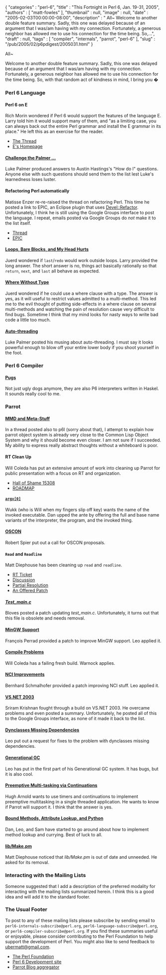 {
   "categories" : "perl-6",
   "title" : "This Fortnight in Perl 6, Jan. 19-31, 2005",
   "authors" : [
      "matt-fowles"
   ],
   "thumbnail" : null,
   "image" : null,
   "date" : "2005-02-03T00:00:00-08:00",
   "description" : " All~ Welcome to another double feature summary. Sadly, this one was delayed because of an argument that I was/am having with my connection. Fortunately, a generous neighbor has allowed me to use his connection for the time being. So,...",
   "draft" : null,
   "tags" : [
      "compiler",
      "internals",
      "parrot",
      "perl-6"
   ],
   "slug" : "/pub/2005/02/p6pdigest/2005031.html"
}



All~

Welcome to another double feature summary. Sadly, this one was delayed because of an argument that I was/am having with my connection. Fortunately, a generous neighbor has allowed me to use his connection for the time being. So, with that random act of kindness in mind, I bring you �

### Perl 6 Language

#### Perl 6 on E

Rich Morin wondered if Perl 6 would support the features of the language E. Larry told him it would support many of them, and "as a limiting case, you can always back out the entire Perl grammar and install the E grammar in its place." He left this as an exercise for the reader.

-   [The Thread](http://groups-beta.google.com/group/perl.perl6.language/browse_frm/thread/d7b5679b0c32a7c7/f1f8012e39225a1e?_done=%2Fgroup%2Fperl.perl6.language%3F&_doneTitle=Back+to+topics&_doneTitle=Back&&d#f1f8012e39225a1e)
-   [E's Homepage](http://www.erights.org/)

#### [Challenge the Palmer ...](http://groups-beta.google.com/group/perl.perl6.language/browse_frm/thread/60003777d2b8df79/db70f9b005934bf8?_done=%2Fgroup%2Fperl.perl6.language%3F&_doneTitle=Back+to+topics&_doneTitle=Back&&d#db70f9b005934bf8)

Luke Palmer produced answers to Austin Hastings's "How do I" questions. Anyone else with such questions should send them to the list lest Luke's learnedness loses luster.

#### Refactoring Perl automatically

Matisse Enzer re-re-raised the thread on refactoring Perl. This time he posted a link to EPIC, an Eclipse plugin that uses [Devel::Refactor](http://search.cpan.org/perldoc/Devel::Refactor). Unfortunately, I think he is still using the Google Groups interface to post the language. I repeat, emails posted via Google Groups do *not* make it to the list itself.

-   [Thread](http://groups-beta.google.com/group/perl.perl6.language/browse_frm/thread/d31481c114e88a11/8fde39f7f7418669?_done=%2Fgroup%2Fperl.perl6.language%3F&_doneTitle=Bac+to+topics&_doneTitle=Back&&d#8fde39f7f7418669%22)
-   [EPIC](http://e-p-i-c.sourceforge.net/)

#### [Loops, Bare Blocks, and My Head Hurts](http://groups-beta.google.com/group/perl.perl6.language/browse_frm/thread/c9f1db8d113c08d7/ae57551677fee394?_done=%2Fgroup%2Fperl.perl6.language%3F&_doneTitle=Bac+to+topics&_doneTitle=Back&&d#ae57551677fee394%22)

Juerd wondered if `last`/`redo` would work outside loops. Larry provided the long answer. The short answer is no, things act basically rationally so that `return`, `next`, and `last` all behave as expected.

#### [Where Without Type](http://groups-beta.google.com/group/perl.perl6.language/browse_frm/thread/4bcd12915cf71913/932c5f432a874044?_done=%2Fgroup%2Fperl.perl6.language%3F&_doneTitle=Back+to+topics&_doneTitle=Back&&d#932c5f432a874044)

Juerd wondered if he could use a where clause with a type. The answer is yes, as it will useful to restrict values admitted to a multi-method. This led me to the evil thought of putting side-effects in a where clause on several multi-methods and watching the pain of resolution cause very difficult to find bugs. Sometime I think that my mind looks for nasty ways to write bad code a little too much.

#### [Auto-threading](http://groups-beta.google.com/group/perl.perl6.language/browse_frm/thread/f64bc3b208a5cd06/a3d89cf334c4bc3d?_done=%2Fgroup%2Fperl.perl6.language%3F&_doneTitle=Back+to+topics&_doneTitle=Back&&d#a3d89cf334c4bc3d)

Luke Palmer posted his musing about auto-threading. I must say it looks powerful enough to blow off your entire lower body if you shoot yourself in the foot.

### Perl 6 Compiler

#### [Pugs](http://groups-beta.google.com/group/perl.perl6.compiler/browse_frm/thread/73a788c2ec58460a/5affb9601639f1dc?_done=%2Fgroup%2Fperl.perl6.compiler%3F&_doneTitle=Back+to+topics&_doneTitle=Back&&d#5affb9601639f1dc)

Not just ugly dogs anymore, they are also P6 interpreters written in Haskel. It sounds really cool to me.

### Parrot

#### [MMD and Meta-Stuff](http://groups-beta.google.com/group/perl.perl6.internals/browse_frm/thread/2a32fa21e2795b7f/fd10f5769fb8ed39?_done=%2Fgroup%2Fperl.perl6.internals%2Fthreads%3Fstart%3D30%26order%3Drecent%26&_doneTitle=Back&&d#fd10f5769fb8ed39)

In a thread posted also to p6l (sorry about that), I attempt to explain how parrot object system is already very close to the Common Lisp Object System and why it should become even closer. I am not sure if I succeeded. My ability to express really abstract thoughts without a whiteboard is poor.

#### RT Clean Up

Will Coleda has put an extensive amount of work into cleaning up Parrot for public presentation with a focus on RT and organization.

-   [Hall of Shame 15308](http://groups-beta.google.com/group/perl.perl6.internals/browse_frm/thread/4c44bbf90d80f5be/d330d20d7fbb4f98?_done=%2Fgroup%2Fperl.perl6.internals%2Fthreads%3Fstart%3D30%26order%3Drecent%26&_doneTitle=Back&&d#d330d20d7fbb4f98)
-   [ROADMAP](http://groups-beta.google.com/group/perl.perl6.internals/browse_frm/thread/d73ecb43144bf1c3/ef842bfe48337d56?_done=%2Fgroup%2Fperl.perl6.internals%2Fthreads%3Fstart%3D0%26order%3Drecent%26&_doneTitle=Back&&d#ef842bfe48337d56)

#### [`argv[0]`](http://groups-beta.google.com/group/perl.perl6.internals/browse_frm/thread/5ac3f1c5375d5da5/6f67663f2c6f1245?_done=%2Fgroup%2Fperl.perl6.internals%2Fthreads%3Fstart%3D0%26order%3Drecent%26&_doneTitle=Back&&d#6f67663f2c6f1245)

Wukk (who is Will when my fingers slip off key) wants the name of the invoked executable. Dan upped the ante by offering the full and base name variants of the interpreter, the program, and the invoked thing.

#### [OSCON](http://groups-beta.google.com/group/perl.perl6.internals/browse_frm/thread/f9ac71f8f3402597/46c18e5d2658e6cd?_done=%2Fgroup%2Fperl.perl6.internals%2Fthreads%3Fstart%3D0%26order%3Drecent%26&_doneTitle=Back&&d#46c18e5d2658e6cd)

Robert Spier put out a call for OSCON proposals.

#### `Read` and `Readline`

Matt Diephouse has been cleaning up `read` and `readline`.

-   [RT Ticket](http://groups-beta.google.com/group/perl.perl6.internals/browse_frm/thread/e458ecc388f0b0a7/534af68d76a393ff?_done=%2Fgroup%2Fperl.perl6.internals%2Fthreads%3Fstart%3D0%26order%3Drecent%26&_doneTitle=Back&&d#534af68d76a393ff)
-   [Discussion](http://groups-beta.google.com/group/perl.perl6.internals/browse_frm/thread/1725d504480fb0bf/ae8d0fcfbcef7b33?_done=%2Fgroup%2Fperl.perl6.internals%2Fthreads%3Fstart%3D0%26order%3Drecent%26&_doneTitle=Back&&d#ae8d0fcfbcef7b33)
-   [Partial Resolution](http://groups-beta.google.com/group/perl.perl6.internals/browse_frm/thread/14124ddc27011622/0bc232a97c300571?_done=%2Fgroup%2Fperl.perl6.internals%2Fthreads%3Fstart%3D0%26order%3Drecent%26&_doneTitle=Back&&d#0bc232a97c300571)
-   [An Offered Patch](http://groups-beta.google.com/group/perl.perl6.internals/browse_frm/thread/4c9d3f29c7ed75c8/ecd2934565627820?_done=%2Fgroup%2Fperl.perl6.internals%2Fthreads%3Fstart%3D0%26order%3Drecent%26&_doneTitle=Back&&d#ecd2934565627820)

#### [*Test\_main.c*](http://groups-beta.google.com/group/perl.perl6.internals/browse_frm/thread/358874c77dbe40f8/01806480a1ea7b6e?_done=%2Fgroup%2Fperl.perl6.internals%2Fthreads%3Fstart%3D0%26order%3Drecent%26&_doneTitle=Back&&d#01806480a1ea7b6e)

Bloves posted a patch updating *test\_main.c*. Unfortunately, it turns out that this file is obsolete and needs removal.

#### [MinGW Support](http://groups-beta.google.com/group/perl.perl6.internals/browse_frm/thread/172d1adda7469e0d/95945ab76a0f38bf?_done=%2Fgroup%2Fperl.perl6.internals%2Fthreads%3Fstart%3D0%26order%3Drecent%26&_doneTitle=Back&&d#95945ab76a0f38bf)

François Perrad provided a patch to improve MinGW support. Leo applied it.

#### [Compile Problems](http://groups-beta.google.com/group/perl.perl6.internals/browse_frm/thread/7684b8c1d7e68372/ae4a0d585dd4dc48?_done=%2Fgroup%2Fperl.perl6.internals%2Fthreads%3Fstart%3D0%26order%3Drecent%26&_doneTitle=Back&&d#ae4a0d585dd4dc48)

Will Coleda has a failing fresh build. Warnock applies.

#### [NCI Improvements](http://groups-beta.google.com/group/perl.perl6.internals/browse_frm/thread/ab24fcf236379e61/438778ca1f18c3df?_done=%2Fgroup%2Fperl.perl6.internals%2Fthreads%3Fstart%3D0%26order%3Drecent%26&_doneTitle=Back&&d#438778ca1f18c3df)

Bernhard Schmalhofer provided a patch improving NCI stuff. Leo applied it.

#### [VS.NET 2003](http://groups-beta.google.com/group/perl.perl6.internals/browse_frm/thread/dd3cb5e94f1eb835/74b248bf61c2f1f6?_done=%2Fgroup%2Fperl.perl6.internals%2Fthreads%3Fstart%3D0%26order%3Drecent%26&_doneTitle=Back&&d#74b248bf61c2f1f6)

Sriram Krishnan fought through a build on VS.NET 2003. He overcame problems and even posted a summary. Unfortunately, he posted all of this to the Google Groups interface, as none of it made it back to the list.

#### [Dynclasses Missing Dependencies](http://groups-beta.google.com/group/perl.perl6.internals/browse_frm/thread/b21ec6647812dbc0/6a4502bb3d5316a6?_done=%2Fgroup%2Fperl.perl6.internals%2Fthreads%3Fstart%3D0%26order%3Drecent%26&_doneTitle=Back&&d#6a4502bb3d5316a6)

Leo put out a request for fixes to the problem with dynclasses missing dependencies.

#### [Generational GC](http://groups-beta.google.com/group/perl.perl6.internals/browse_frm/thread/50e56319b876b08c/7904e9a0baf710a7?_done=%2Fgroup%2Fperl.perl6.internals%2Fthreads%3Fstart%3D0%26order%3Drecent%26&_doneTitle=Back&&d#7904e9a0baf710a7)

Leo has put in the first part of his Generational GC system. It has bugs, but it is also cool.

#### [Preemptive Multi-tasking via Continuations](http://groups-beta.google.com/group/perl.perl6.internals/browse_frm/thread/4d41960215df55fc/59fc22020073e94b?_done=%2Fgroup%2Fperl.perl6.internals%2Fthreads%3Fstart%3D0%26order%3Drecent%26&_doneTitle=Back&&d#59fc22020073e94b)

Hugh Arnold wants to use timers and continuations to implement preemptive multitasking in a single threaded application. He wants to know if Parrot will support it. I think that the answer is yes.

#### [Bound Methods, Attribute Lookup, and Python](http://groups-beta.google.com/group/perl.perl6.internals/browse_frm/thread/c3549ba4ffce05e7/08173698a160df55?_done=%2Fgroup%2Fperl.perl6.internals%2Fthreads%3Fstart%3D0%26order%Drecent%26&_doneTitle=Back&&d#08173698a160df55%22)

Dan, Leo, and Sam have started to go around about how to implement method lookup and currying. Best of luck to all.

#### [lib/Make.pm](http://groups-beta.google.com/group/perl.perl6.internals/browse_frm/thread/87cf2d202be97b9b/e109174d6f56dfc4?_done=%2Fgroup%2Fperl.perl6.internals%2Fthreads%3Fstart%3D0%26order%3Drecent%26&_doneTitle=Back&&d#e109174d6f56dfc4)

Matt Diephouse noticed that *lib/Make.pm* is out of date and unneeded. He asked for its removal.

### Interacting with the Mailing Lists

Someone suggested that I add a description of the preferred modality for interacting with the mailing lists summarized herein. I think this is a good idea and will add it to the standard footer.

### The Usual Footer

To post to any of these mailing lists please subscribe by sending email to `perl6-internals-subscribe@perl.org`, `perl6-language-subscribe@perl.org`, or `perl6-compiler-subscribe@perl.org`. If you find these summaries useful or enjoyable, please consider contributing to the Perl Foundation to help support the development of Perl. You might also like to send feedback to <ubermatt@gmail.com>.

-   [The Perl Foundation](http://donate.perl-foundation.org/)
-   [Perl 6 Development site](http://dev.perl.org/perl6/)
-   [Parrot Blog aggregator](http://planet.parrotcode.org/)

